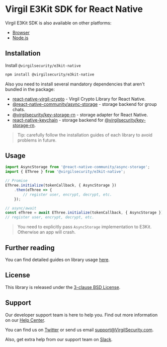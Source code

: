 # Virgil E3Kit SDK for React Native
Virgil E3Kit SDK is also available on other platforms:
- [Browser](https://github.com/VirgilSecurity/virgil-e3kit-js/tree/master/packages/e3kit-browser)
- [Node.js](https://github.com/VirgilSecurity/virgil-e3kit-js/tree/master/packages/e3kit-node)

## Installation
Install `@virgilsecurity/e3kit-native`
```sh
npm install @virgilsecurity/e3kit-native
```

Also you need to install several mandatory dependencies that aren't bundled in the package:
- [react-native-virgil-crypto](https://github.com/VirgilSecurity/react-native-virgil-crypto) - Virgil Crypto Library for React Native.
- [@react-native-community/async-storage](https://github.com/react-native-community/async-storage) - storage backend for group chats.
- [@virgilsecurity/key-storage-rn](https://github.com/VirgilSecurity/virgil-key-storage-rn) - storage adapter for React Native.
- [react-native-keychain](https://github.com/oblador/react-native-keychain) - storage backend for [@virgilsecurity/key-storage-rn](https://github.com/VirgilSecurity/virgil-key-storage-rn).

> Tip: carefully follow the installation guides of each library to avoid problems in future.

## Usage
```js
import AsyncStorage from '@react-native-community/async-storage';
import { EThree } from '@virgilsecurity/e3kit-native';

// Promise
EThree.initialize(tokenCallback, { AsyncStorage })
    .then(eThree => {
        // register user, encrypt, decrypt, etc.
    });

// async/await
const eThree = await EThree.initialize(tokenCallback, { AsyncStorage });
// register user, encrypt, decrypt, etc.
```
> You need to explicitly pass `AsyncStorage` implementation to E3Kit. Otherwise an app will crash.

## Further reading
You can find detailed guides on library usage [here](https://github.com/VirgilSecurity/virgil-e3kit-js#resources).

## License
This library is released under the [3-clause BSD License](LICENSE).

## Support
Our developer support team is here to help you. Find out more information on our [Help Center](https://help.virgilsecurity.com).

You can find us on [Twitter](https://twitter.com/VirgilSecurity) or send us email support@VirgilSecurity.com.

Also, get extra help from our support team on [Slack](https://virgilsecurity.com/join-community).
